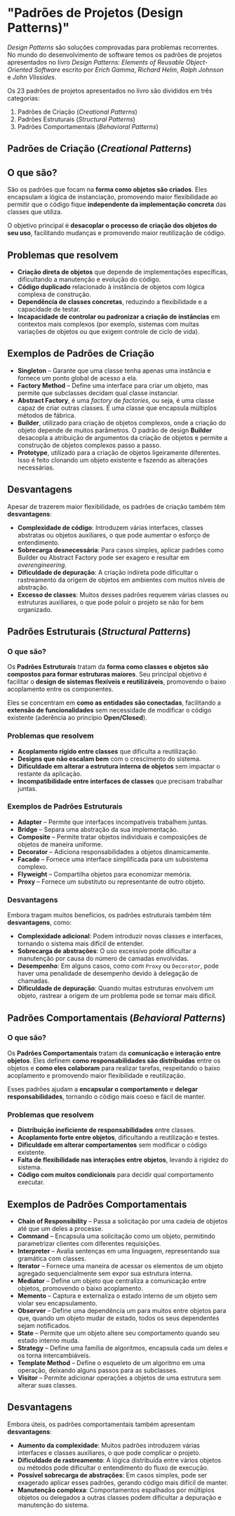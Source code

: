 #  "Padrões de Projetos (Design Patterns)"

*Design Patterns* são soluções comprovadas para problemas recorrentes. No
mundo do desenvolvimento de software temos os padrões de projetos apresentados
no livro *Design Patterns: Elements of Reusable Object-Oriented Software*
escrito por *Erich Gamma*, *Richard Helm*, *Ralph Johnson* e *John Vlissides*.

Os 23 padrões de projetos apresentados no livro são divididos em três categorias:

1. Padrões de Criação (*Creational Patterns*)
2. Padrões Estruturais (*Structural Patterns*)
3. Padrões Comportamentais (*Behavioral Patterns*)

## Padrões de Criação (*Creational Patterns*)

## O que são?

São os padrões que focam na **forma como objetos são criados**. Eles encapsulam 
a lógica de instanciação, promovendo maior flexibilidade ao permitir que o 
código fique **independente da implementação concreta** das classes que utiliza.

O objetivo principal é **desacoplar o processo de criação dos objetos do seu 
uso**, facilitando mudanças e promovendo maior reutilização de código.

## Problemas que resolvem

* **Criação direta de objetos** que depende de implementações específicas, 
dificultando a manutenção e evolução do código.
* **Código duplicado** relacionado à instância de objetos com lógica complexa 
de construção.
* **Dependência de classes concretas**, reduzindo a flexibilidade e a 
capacidade de testar.
* **Incapacidade de controlar ou padronizar a criação de instâncias** em 
contextos mais complexos (por exemplo, sistemas com muitas variações de objetos 
ou que exigem controle de ciclo de vida).

## Exemplos de Padrões de Criação

* **Singleton** – Garante que uma classe tenha apenas uma instância e fornece 
um ponto global de acesso a ela.
* **Factory Method** – Define uma interface para criar um objeto, mas permite 
que subclasses decidam qual classe instanciar.
* **Abstract Factory**, é uma *factory* de *factories*, ou seja, é uma classe 
capaz de criar outras classes. É uma classe que encapsula múltiplos métodos de 
fábrica.
* **Builder**, utilizado para criação de objetos complexos, onde a criação do 
objeto depende de muitos parâmetros. O padrão de design **Builder** desacopla a 
atribuição de argumentos da criação de objetos e permite a construção de objetos 
complexos passo a passo. 
* **Prototype**, utilizado para a criação de objetos ligeiramente diferentes.
Isso é feito clonando um objeto existente e fazendo as alterações necessárias.

## Desvantagens

Apesar de trazerem maior flexibilidade, os padrões de criação também têm 
**desvantagens**:

* **Complexidade de código**: Introduzem várias interfaces, classes abstratas 
ou objetos auxiliares, o que pode aumentar o esforço de entendimento.
* **Sobrecarga desnecessária**: Para casos simples, aplicar padrões como Builder 
ou Abstract Factory pode ser exagero e resultar em *overengineering*.
* **Dificuldade de depuração**: A criação indireta pode dificultar o 
rastreamento da origem de objetos em ambientes com muitos níveis de abstração.
* **Excesso de classes**: Muitos desses padrões requerem várias classes ou 
estruturas auxiliares, o que pode poluir o projeto se não for bem organizado.

## Padrões Estruturais (*Structural Patterns*)

### O que são?

Os **Padrões Estruturais** tratam da **forma como classes e objetos são 
compostos para formar estruturas maiores**. Seu principal objetivo é facilitar 
o **design de sistemas flexíveis e reutilizáveis**, promovendo o baixo 
acoplamento entre os componentes.

Eles se concentram em **como as entidades são conectadas**, facilitando a 
**extensão de funcionalidades** sem necessidade de modificar o código 
existente (aderência ao princípio **Open/Closed**).

### Problemas que resolvem

* **Acoplamento rígido entre classes** que dificulta a reutilização.
* **Designs que não escalam bem** com o crescimento do sistema.
* **Dificuldade em alterar a estrutura interna de objetos** sem impactar o 
restante da aplicação.
* **Incompatibilidade entre interfaces de classes** que precisam trabalhar juntas.

### Exemplos de Padrões Estruturais

* **Adapter** – Permite que interfaces incompatíveis trabalhem juntas.
* **Bridge** – Separa uma abstração da sua implementação.
* **Composite** – Permite tratar objetos individuais e composições de objetos 
de maneira uniforme.
* **Decorator** – Adiciona responsabilidades a objetos dinamicamente.
* **Facade** – Fornece uma interface simplificada para um subsistema complexo.
* **Flyweight** – Compartilha objetos para economizar memória.
* **Proxy** – Fornece um substituto ou representante de outro objeto.

### Desvantagens

Embora tragam muitos benefícios, os padrões estruturais também têm 
**desvantagens**, como:

* **Complexidade adicional**: Podem introduzir novas classes e interfaces, 
tornando o sistema mais difícil de entender.
* **Sobrecarga de abstrações**: O uso excessivo pode dificultar a manutenção por 
causa do número de camadas envolvidas.
* **Desempenho**: Em alguns casos, como com `Proxy` ou `Decorator`, pode haver 
uma penalidade de desempenho devido à delegação de chamadas.
* **Dificuldade de depuração**: Quando muitas estruturas envolvem um objeto, 
rastrear a origem de um problema pode se tornar mais difícil.

## Padrões Comportamentais (*Behavioral Patterns*)

### O que são?

Os **Padrões Comportamentais** tratam da **comunicação e interação entre 
objetos**. Eles definem **como responsabilidades são distribuídas** entre os 
objetos e **como eles colaboram** para realizar tarefas, respeitando o baixo 
acoplamento e promovendo maior flexibilidade e reutilização.

Esses padrões ajudam a **encapsular o comportamento** e 
**delegar responsabilidades**, tornando o código mais coeso e fácil de manter.

### Problemas que resolvem

* **Distribuição ineficiente de responsabilidades** entre classes.
* **Acoplamento forte entre objetos**, dificultando a reutilização e testes.
* **Dificuldade em alterar comportamentos** sem modificar o código existente.
* **Falta de flexibilidade nas interações entre objetos**, levando à rigidez do 
sistema.
* **Código com muitos condicionais** para decidir qual comportamento executar.

## Exemplos de Padrões Comportamentais

* **Chain of Responsibility** – Passa a solicitação por uma cadeia de objetos até 
que um deles a processe.
* **Command** – Encapsula uma solicitação como um objeto, permitindo parametrizar 
clientes com diferentes requisições.
* **Interpreter** – Avalia sentenças em uma linguagem, representando sua 
gramática com classes.
* **Iterator** – Fornece uma maneira de acessar os elementos de um objeto 
agregado sequencialmente sem expor sua estrutura interna.
* **Mediator** – Define um objeto que centraliza a comunicação entre objetos, 
promovendo o baixo acoplamento.
* **Memento** – Captura e externaliza o estado interno de um objeto sem violar 
seu encapsulamento.
* **Observer** – Define uma dependência um para muitos entre objetos para que, 
quando um objeto mudar de estado, todos os seus dependentes sejam notificados.
* **State** – Permite que um objeto altere seu comportamento quando seu estado 
interno muda.
* **Strategy** – Define uma família de algoritmos, encapsula cada um deles e 
os torna intercambiáveis.
* **Template Method** – Define o esqueleto de um algoritmo em uma operação, 
deixando alguns passos para as subclasses.
* **Visitor** – Permite adicionar operações a objetos de uma estrutura sem 
alterar suas classes.

## Desvantagens

Embora úteis, os padrões comportamentais também apresentam **desvantagens**:

* **Aumento da complexidade**: Muitos padrões introduzem várias interfaces e 
classes auxiliares, o que pode complicar o projeto.
* **Dificuldade de rastreamento**: A lógica distribuída entre vários objetos ou 
métodos pode dificultar o entendimento do fluxo de execução.
* **Possível sobrecarga de abstrações**: Em casos simples, pode ser exagerado 
aplicar esses padrões, gerando código mais difícil de manter.
* **Manutenção complexa**: Comportamentos espalhados por múltiplos objetos ou 
delegados a outras classes podem dificultar a depuração e manutenção do sistema.

